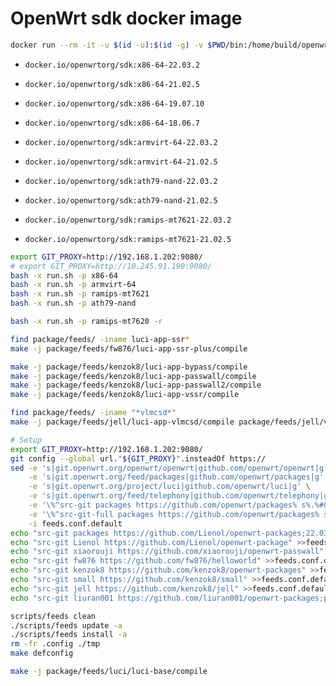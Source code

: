 # OpenWrt sdk docker image

```bash
docker run --rm -it -u $(id -u):$(id -g) -v $PWD/bin:/home/build/openwrt/bin docker.io/openwrtorg/sdk:x86-64-21.02.5 bash
```

- `docker.io/openwrtorg/sdk:x86-64-22.03.2`
- `docker.io/openwrtorg/sdk:x86-64-21.02.5`
- `docker.io/openwrtorg/sdk:x86-64-19.07.10`
- `docker.io/openwrtorg/sdk:x86-64-18.06.7`

- `docker.io/openwrtorg/sdk:armvirt-64-22.03.2`
- `docker.io/openwrtorg/sdk:armvirt-64-21.02.5`

- `docker.io/openwrtorg/sdk:ath79-nand-22.03.2`
- `docker.io/openwrtorg/sdk:ath79-nand-21.02.5`

- `docker.io/openwrtorg/sdk:ramips-mt7621-22.03.2`
- `docker.io/openwrtorg/sdk:ramips-mt7621-21.02.5`

```bash
export GIT_PROXY=http://192.168.1.202:9080/
# export GIT_PROXY=http://10.245.91.190:9080/
bash -x run.sh -p x86-64
bash -x run.sh -p armvirt-64
bash -x run.sh -p ramips-mt7621
bash -x run.sh -p ath79-nand

bash -x run.sh -p ramips-mt7620 -r
```

```bash
find package/feeds/ -iname luci-app-ssr*
make -j package/feeds/fw876/luci-app-ssr-plus/compile

make -j package/feeds/kenzok8/luci-app-bypass/compile
make -j package/feeds/kenzok8/luci-app-passwall/compile
make -j package/feeds/kenzok8/luci-app-passwall2/compile
make -j package/feeds/kenzok8/luci-app-vssr/compile

find package/feeds/ -iname "*vlmcsd*"
make -j package/feeds/jell/luci-app-vlmcsd/compile package/feeds/jell/vlmcsd/compile
```

```bash
# Setup
export GIT_PROXY=http://192.168.1.202:9080/
git config --global url."${GIT_PROXY}".insteadOf https://
sed -e 's|git.openwrt.org/openwrt/openwrt|github.com/openwrt/openwrt|g' \
    -e 's|git.openwrt.org/feed/packages|github.com/openwrt/packages|g' \
    -e 's|git.openwrt.org/project/luci|github.com/openwrt/luci|g' \
    -e 's|git.openwrt.org/feed/telephony|github.com/openwrt/telephony|g' \
    -e '\%^src-git packages https://github.com/openwrt/packages% s%.%#&%' \
    -e '\%^src-git-full packages https://github.com/openwrt/packages% s%.%#&%' \
    -i feeds.conf.default
echo "src-git packages https://github.com/Lienol/openwrt-packages;22.03" >>feeds.conf.default
echo "src-git Lienol https://github.com/Lienol/openwrt-package" >>feeds.conf.default
echo "src-git xiaorouji https://github.com/xiaorouji/openwrt-passwall" >>feeds.conf.default
echo "src-git fw876 https://github.com/fw876/helloworld" >>feeds.conf.default
echo "src-git kenzok8 https://github.com/kenzok8/openwrt-packages" >>feeds.conf.default
echo "src-git small https://github.com/kenzok8/small" >>feeds.conf.default
echo "src-git jell https://github.com/kenzok8/jell" >>feeds.conf.default
echo "src-git liuran001 https://github.com/liuran001/openwrt-packages;packages" >>feeds.conf.default

scripts/feeds clean
./scripts/feeds update -a
./scripts/feeds install -a
rm -fr .config ./tmp
make defconfig

make -j package/feeds/luci/luci-base/compile
```
